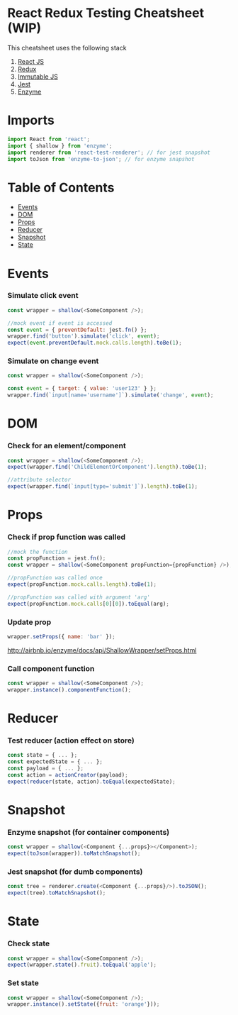 # React Redux Testing Cheatsheet (WIP)

This cheatsheet uses the following stack
1. [React JS](https://github.com/facebook/react)
2. [Redux](https://github.com/reactjs/redux)
3. [Immutable JS](https://github.com/facebook/immutable-js)
4. [Jest](https://github.com/facebook/jest)
5. [Enzyme](https://github.com/airbnb/enzyme) 

# Imports

```javascript
import React from 'react';
import { shallow } from 'enzyme';
import renderer from 'react-test-renderer'; // for jest snapshot
import toJson from 'enzyme-to-json'; // for enzyme snapshot
```

# Table of Contents
- [Events](https://github.com/arjunu/react-redux-testing-cheatsheet#events)
- [DOM](https://github.com/arjunu/react-redux-testing-cheatsheet#dom)
- [Props](https://github.com/arjunu/react-redux-testing-cheatsheet#props)
- [Reducer](https://github.com/arjunu/react-redux-testing-cheatsheet#reducer)
- [Snapshot](https://github.com/arjunu/react-redux-testing-cheatsheet#snapshot)
- [State](https://github.com/arjunu/react-redux-testing-cheatsheet#state)

# Events

### Simulate click event

```javascript
const wrapper = shallow(<SomeComponent />);

//mock event if event is accessed
const event = { preventDefault: jest.fn() };
wrapper.find('button').simulate('click', event);
expect(event.preventDefault.mock.calls.length).toBe(1);
```
### Simulate on change event

```javascript
const wrapper = shallow(<SomeComponent />);

const event = { target: { value: 'user123' } };
wrapper.find(`input[name='username']`).simulate('change', event);
```

# DOM

### Check for an element/component

```javascript
const wrapper = shallow(<SomeComponent />);
expect(wrapper.find('ChildElementOrComponent').length).toBe(1);

//attribute selector
expect(wrapper.find(`input[type='submit']`).length).toBe(1);
```

# Props

### Check if prop function was called

```javascript
//mock the function
const propFunction = jest.fn();
const wrapper = shallow(<SomeComponent propFunction={propFunction} />);

//propFunction was called once
expect(propFunction.mock.calls.length).toBe(1);

//propFunction was called with argument 'arg'
expect(propFunction.mock.calls[0][0]).toEqual(arg);
```
### Update prop

```javascript
wrapper.setProps({ name: 'bar' });
```

http://airbnb.io/enzyme/docs/api/ShallowWrapper/setProps.html

### Call component function

```javascript
const wrapper = shallow(<SomeComponent />);
wrapper.instance().componentFunction();
```

# Reducer

### Test reducer (action effect on store)

```javascript
const state = { ... };
const expectedState = { ... };
const payload = { ... };
const action = actionCreator(payload);
expect(reducer(state, action).toEqual(expectedState);
```
# Snapshot

### Enzyme snapshot (for container components)

```javascript
const wrapper = shallow(<Component {...props}></Component>);
expect(toJson(wrapper)).toMatchSnapshot();
```

### Jest snapshot (for dumb components)

```javascript
const tree = renderer.create(<Component {...props}/>).toJSON();
expect(tree).toMatchSnapshot();
```

# State

### Check state 

```javascript
const wrapper = shallow(<SomeComponent />);
expect(wrapper.state().fruit).toEqual('apple');
```

### Set state

```javascript
const wrapper = shallow(<SomeComponent />);
wrapper.instance().setState({fruit: 'orange'}));
```
